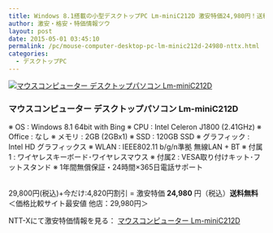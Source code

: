 ```yaml
---
title: Windows 8.1搭載の小型デスクトップPC Lm-miniC212D 激安特価24,980円！送料無料！
author: 激安・格安・特価情報ツウ
layout: post
date: 2015-05-01 03:45:10
permalink: /pc/mouse-computer-desktop-pc-lm-minic212d-24980-nttx.html
categories:
  - デスクトップPC
---
```

<div class="img-bg2 img_L">
  <a href="http://px.a8.net/svt/ejp?a8mat=ZYP6S+8IMA3E+S1Q+BWGDT&#038;a8ejpredirect=http://nttxstore.jp/_II_M714988477" target="_blank"><img border="0" alt="マウスコンピューター デスクトップパソコン Lm-miniC212D" src="http://image.nttxstore.jp/l2_images/E/EI/EI14821664.jpg" data-recalc-dims="1" /></a>
</div>

### マウスコンピューター デスクトップパソコン Lm-miniC212D
<!--more-->

※ OS : Windows 8.1 64bit with Bing
※ CPU : Intel Celeron J1800 (2.41GHz)
※ Office : なし
※ メモリ : 2GB (2GBx1)
※ SSD : 120GB SSD
※ グラフィック : Intel HD グラフィックス
※ WLAN : IEEE802.11 b/g/n準拠 無線LAN + BT
※ 付属1 : ワイヤレスキーボード･ワイヤレスマウス
※ 付属2 : VESA取り付けキット･フットスタンド
※ 1年間無償保証・24時間×365日電話サポート

<br clear="all" />29,800円(税込)+今だけ:4,820円割引 = 激安特価 <span class="tokka-price"><strong>24,980</strong></span> 円（税込）**送料無料**
＜価格比較サイト最安値 他店：29,980円＞

NTT-Xにて激安特価情報を見る： <a href="http://px.a8.net/svt/ejp?a8mat=ZYP6S+8IMA3E+S1Q+BWGDT&#038;a8ejpredirect=http://nttxstore.jp/_II_M714988477" target="_blank"><span class="fs150p">マウスコンピューター Lm-miniC212D</span></a>